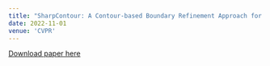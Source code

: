 ```yaml
---
title: "SharpContour: A Contour-based Boundary Refinement Approach for Efficient and Accurate Instance Segmentation"
date: 2022-11-01
venue: 'CVPR'
---
```


[Download paper here](https://xyzhang17.github.io/SharpContour/)

